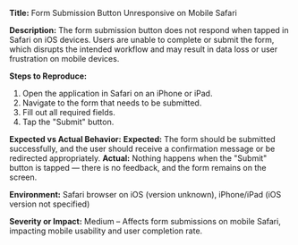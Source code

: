 **Title:** Form Submission Button Unresponsive on Mobile Safari

**Description:**
The form submission button does not respond when tapped in Safari on iOS devices. Users are unable to complete or submit the form, which disrupts the intended workflow and may result in data loss or user frustration on mobile devices.

**Steps to Reproduce:**

1. Open the application in Safari on an iPhone or iPad.
2. Navigate to the form that needs to be submitted.
3. Fill out all required fields.
4. Tap the "Submit" button.

**Expected vs Actual Behavior:**
**Expected:** The form should be submitted successfully, and the user should receive a confirmation message or be redirected appropriately.
**Actual:** Nothing happens when the "Submit" button is tapped — there is no feedback, and the form remains on the screen.

**Environment:** Safari browser on iOS (version unknown), iPhone/iPad (iOS version not specified)

**Severity or Impact:** Medium – Affects form submissions on mobile Safari, impacting mobile usability and user completion rate.
